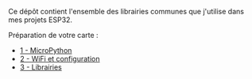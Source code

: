 

Ce dépôt contient l'ensemble des librairies communes que j'utilise dans mes projets ESP32.

Préparation de votre carte :
- [1 - MicroPython](-%20🚧%20GitHub/ESP32_libraries/doc/installation/1%20-%20MicroPython.md)
- [2 - WiFi et configuration](-%20🚧%20GitHub/ESP32_libraries/doc/installation/2%20-%20WiFi%20et%20config.md)
- [3 - Librairies](-%20🚧%20GitHub/ESP32_libraries/doc/installation/3%20-%20Librairies.md)